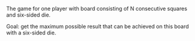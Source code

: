 The game for one player with board consisting of N consecutive squares and six-sided die.

Goal: get the maximum possible result that can be achieved on this board with a six-sided die.
